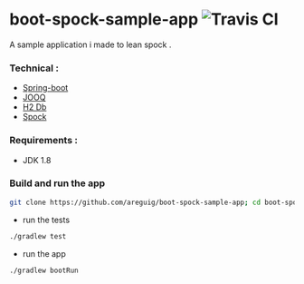 # boot-spock-sample-app  ![Travis CI](https://travis-ci.org/areguig/boot-spock-sample-app.svg?branch=master)

A sample application i made to lean spock .
 
### Technical :

-  [Spring-boot](http://projects.spring.io/spring-boot/)
-  [JOOQ](https://www.jooq.org/)
-  [H2 Db](https://www.h2database.com/)
-  [Spock](http://spockframework.org/)


### Requirements :

-  JDK 1.8

### Build and run the app

```bash 
git clone https://github.com/areguig/boot-spock-sample-app; cd boot-spock-sample-app
 ```
 
- run the tests 

```bash 
./gradlew test
```

- run the app 

```bash 
./gradlew bootRun
```


